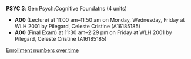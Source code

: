 **PSYC 3**: Gen Psych:Cognitive Foundatns (4 units)

- **A00** (Lecture) at 11:00 am–11:50 am on Monday, Wednesday, Friday at WLH 2001 by Pilegard, Celeste Cristine (A16185185)
- **A00** (Final Exam) at 11:30 am–2:29 pm on Friday at WLH 2001 by Pilegard, Celeste Cristine (A16185185)

[Enrollment numbers over time](./PSYC3.tsv)
